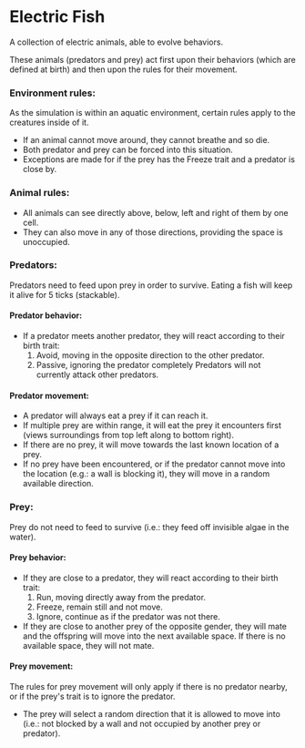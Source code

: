 # Electric Fish

A collection of electric animals, able to evolve behaviors.

These animals (predators and prey) act first upon their behaviors (which are defined at birth) and then upon the rules for their movement.

### Environment rules:

As the simulation is within an aquatic environment, certain rules apply to the creatures inside of it.

 - If an animal cannot move around, they cannot breathe and so die.
 - Both predator and prey can be forced into this situation.
 - Exceptions are made for if the prey has the Freeze trait and a predator is close by.

### Animal rules:

 - All animals can see directly above, below, left and right of them by one cell.
 - They can also move in any of those directions, providing the space is unoccupied.

### Predators:

Predators need to feed upon prey in order to survive. Eating a fish will keep it alive for 5 ticks (stackable).

#### Predator behavior:
 - If a predator meets another predator, they will react according to their birth trait:
    1. Avoid, moving in the opposite direction to the other predator.
    3. Passive, ignoring the predator completely
Predators will not currently attack other predators.

#### Predator movement:
 - A predator will always eat a prey if it can reach it.
 - If multiple prey are within range, it will eat the prey it encounters first (views surroundings from top left along to bottom right).
 - If there are no prey, it will move towards the last known location of a prey.
 - If no prey have been encountered, or if the predator cannot move into the location (e.g.: a wall is blocking it), they will move in a random available direction.


### Prey:

Prey do not need to feed to survive (i.e.: they feed off invisible algae in the water).

#### Prey behavior:
 - If they are close to a predator, they will react according to their birth trait:
    1. Run, moving directly away from the predator.
    2. Freeze, remain still and not move.
    3. Ignore, continue as if the predator was not there.
- If they are close to another prey of the opposite gender, they will mate and the offspring will move into the next available space. If there is no available space, they will not mate.

#### Prey movement:
The rules for prey movement will only apply if there is no predator nearby, or if the prey's trait is to ignore the predator.
 - The prey will select a random direction that it is allowed to move into (i.e.: not blocked by a wall and not occupied by another prey or predator).
